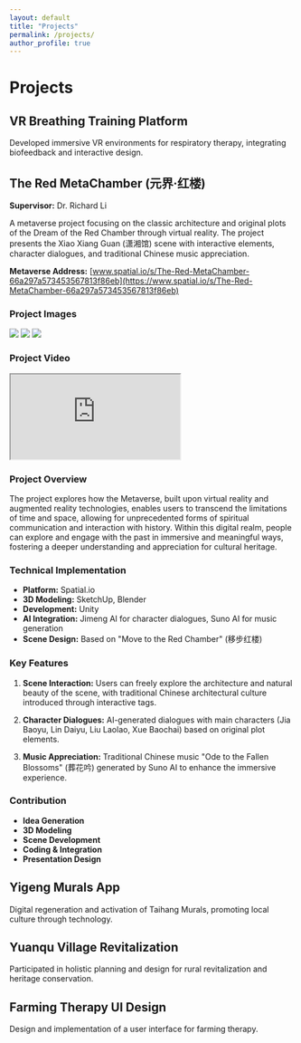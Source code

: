```yaml
---
layout: default
title: "Projects"
permalink: /projects/
author_profile: true
---
```


# Projects

## VR Breathing Training Platform
Developed immersive VR environments for respiratory therapy, integrating biofeedback and interactive design.

## The Red MetaChamber (元界·红楼)
**Supervisor:** Dr. Richard Li

A metaverse project focusing on the classic architecture and original plots of the Dream of the Red Chamber through virtual reality. The project presents the Xiao Xiang Guan (潇湘馆) scene with interactive elements, character dialogues, and traditional Chinese music appreciation.

**Metaverse Address:** [www.spatial.io/s/The-Red-MetaChamber-66a297a573453567813f86eb](https://www.spatial.io/s/The-Red-MetaChamber-66a297a573453567813f86eb)

### Project Images
![](images/RedMeta/RedMeta1.jpg)
![](images/RedMeta/RedMeta2.jpg)
![](images/RedMeta/RedMeta3.jpg)

### Project Video
<div class="video-container">
  <iframe src="https://drive.google.com/file/d/1xEbWGYLEB5gONDsF0zcCc2zGLkpVm9xT/preview" 
          allowfullscreen>
  </iframe>
</div>

### Project Overview
The project explores how the Metaverse, built upon virtual reality and augmented reality technologies, enables users to transcend the limitations of time and space, allowing for unprecedented forms of spiritual communication and interaction with history. Within this digital realm, people can explore and engage with the past in immersive and meaningful ways, fostering a deeper understanding and appreciation for cultural heritage.

### Technical Implementation
- **Platform:** Spatial.io
- **3D Modeling:** SketchUp, Blender
- **Development:** Unity
- **AI Integration:** Jimeng AI for character dialogues, Suno AI for music generation
- **Scene Design:** Based on "Move to the Red Chamber" (移步红楼)

### Key Features
1. **Scene Interaction:** Users can freely explore the architecture and natural beauty of the scene, with traditional Chinese architectural culture introduced through interactive tags.

2. **Character Dialogues:** AI-generated dialogues with main characters (Jia Baoyu, Lin Daiyu, Liu Laolao, Xue Baochai) based on original plot elements.

3. **Music Appreciation:** Traditional Chinese music "Ode to the Fallen Blossoms" (葬花吟) generated by Suno AI to enhance the immersive experience.

### Contribution
- **Idea Generation**
- **3D Modeling**
- **Scene Development**
- **Coding & Integration**
- **Presentation Design**

## Yigeng Murals App
Digital regeneration and activation of Taihang Murals, promoting local culture through technology.

## Yuanqu Village Revitalization
Participated in holistic planning and design for rural revitalization and heritage conservation.

## Farming Therapy UI Design
Design and implementation of a user interface for farming therapy. 
